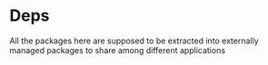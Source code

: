 # Deps

All the packages here are supposed to be extracted into externally managed packages to share among different applications